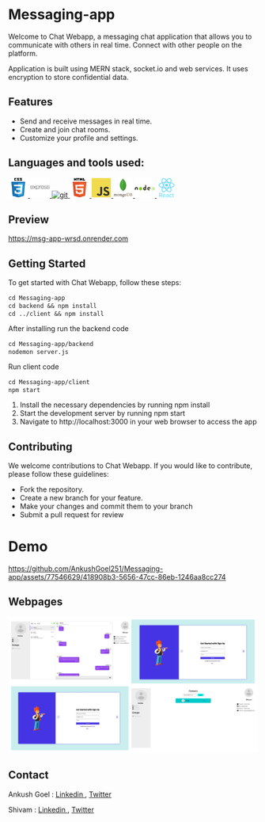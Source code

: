 # Messaging-app
Welcome to Chat Webapp, a messaging chat application that allows you to communicate with others in real time. Connect with other people on the platform.

Application is built using MERN stack, socket.io and web services. It uses encryption to store confidential data.

## Features
<ul>
        <li class="home">Send and receive messages in real time.</li>
        <li class="home">Create and join chat rooms.</li>
        <li class="home">Customize your profile and settings.</li>
</ul>

## Languages and tools used:
<a href="https://www.w3schools.com/css/" target="_blank" rel="noreferrer"> <img src="https://raw.githubusercontent.com/devicons/devicon/master/icons/css3/css3-original-wordmark.svg" alt="css3" width="40" height="40"/> </a> <a href="https://expressjs.com" target="_blank" rel="noreferrer"> <img src="https://raw.githubusercontent.com/devicons/devicon/master/icons/express/express-original-wordmark.svg" alt="express" width="40" height="40"/> </a> <a href="https://git-scm.com/" target="_blank" rel="noreferrer"> <img src="https://www.vectorlogo.zone/logos/git-scm/git-scm-icon.svg" alt="git" width="40" height="40"/> </a> <a href="https://www.w3.org/html/" target="_blank" rel="noreferrer"> <img src="https://raw.githubusercontent.com/devicons/devicon/master/icons/html5/html5-original-wordmark.svg" alt="html5" width="40" height="40"/> </a> <a href="https://developer.mozilla.org/en-US/docs/Web/JavaScript" target="_blank" rel="noreferrer"> <img src="https://raw.githubusercontent.com/devicons/devicon/master/icons/javascript/javascript-original.svg" alt="javascript" width="40" height="40"/> </a> <a href="https://www.mongodb.com/" target="_blank" rel="noreferrer"> <img src="https://raw.githubusercontent.com/devicons/devicon/master/icons/mongodb/mongodb-original-wordmark.svg" alt="mongodb" width="40" height="40"/> </a> <a href="https://nodejs.org" target="_blank" rel="noreferrer"> <img src="https://raw.githubusercontent.com/devicons/devicon/master/icons/nodejs/nodejs-original-wordmark.svg" alt="nodejs" width="40" height="40"/> </a> <a href="https://reactjs.org/" target="_blank" rel="noreferrer"> <img src="https://raw.githubusercontent.com/devicons/devicon/master/icons/react/react-original-wordmark.svg" alt="react" width="40" height="40"/> </a> </p>

## Preview
https://msg-app-wrsd.onrender.com


## Getting Started
To get started with Chat Webapp, follow these steps:

```
cd Messaging-app
cd backend && npm install
cd ../client && npm install
```

After installing run the backend code
```
cd Messaging-app/backend
nodemon server.js
```

Run client code
```
cd Messaging-app/client
npm start
```

<ol>
        <li class="home">Install the necessary dependencies by running npm install</li>
        <li class="home">Start the development server by running npm start</li>
        <li class="home">Navigate to http://localhost:3000 in your web browser to access the app</li>
</ol>


## Contributing
We welcome contributions to Chat Webapp. If you would like to contribute, please follow these guidelines:

<ul>
        <li class="home">Fork the repository.</li>
        <li class="home">Create a new branch for your feature.</li>
        <li class="home">Make your changes and commit them to your branch</li>
        <li class="home">Submit a pull request for review</li>
</ul>

# Demo
https://github.com/AnkushGoel251/Messaging-app/assets/77546629/418908b3-5656-47cc-86eb-1246aa8cc274

## Webpages
![Image](https://raw.githubusercontent.com/Shivam164/Messaging-app/master/client/src/assets/collage.jpg)

## Contact
<p>Ankush Goel : <a href = "http://www.linkedin.com/in/ankush-goel-822733211"> Linkedin </a>, <a href = "https://twitter.com/AnkushG04310426"> Twitter </a></p>
<p>Shivam : <a href = "https://www.linkedin.com/in/shivam164/?originalSubdomain=in"> Linkedin </a>, <a href = "https://twitter.com/ShivamPandey164"> Twitter </a></p>
